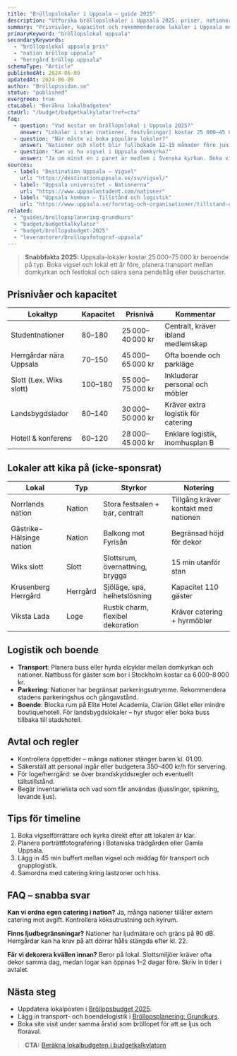 ```yaml
---
title: "Bröllopslokaler i Uppsala – guide 2025"
description: "Utforska bröllopslokaler i Uppsala 2025: priser, nationer, slottsmiljöer och tips för logistik nära domkyrkan."
summary: "Prisnivåer, kapacitet och rekommenderade lokaler i Uppsala med fokus på nationer, herrgårdar och landsbygdsbröllop."
primaryKeyword: "bröllopslokal uppsala"
secondaryKeywords:
  - "bröllopslokal uppsala pris"
  - "nation bröllop uppsala"
  - "herrgård bröllop uppsala"
schemaType: "Article"
publishedAt: 2024-06-09
updatedAt: 2024-06-09
author: "Bröllopssidan.se"
status: "published"
evergreen: true
ctaLabel: "Beräkna lokalbudgeten"
ctaUrl: "/budget/budgetkalkylator?ref=cta"
faq:
  - question: "Vad kostar en bröllopslokal i Uppsala 2025?"
    answer: "Lokaler i stan (nationer, festvåningar) kostar 25 000–45 000 kr. Herrgårdar och slott i Uppland ligger på 45 000–75 000 kr inklusive boende."
  - question: "När måste vi boka populära lokaler?"
    answer: "Nationer och slott blir fullbokade 12–15 månader före juni–september. Vinterdatum kan bokas 6–8 månader i förväg."
  - question: "Kan vi ha vigsel i Uppsala domkyrka?"
    answer: "Ja om minst en i paret är medlem i Svenska kyrkan. Boka via församlingen och koordinera tider med lokalens incheckning."
sources:
  - label: "Destination Uppsala – Vigsel"
    url: "https://destinationuppsala.se/sv/vigsel/"
  - label: "Uppsala universitet – Nationerna"
    url: "https://www.uppsalastudent.com/nationer"
  - label: "Uppsala kommun – Tillstånd och logistik"
    url: "https://www.uppsala.se/foretag-och-organisationer/tillstand-och-regler/"
related:
  - "guides/brollopsplanering-grundkurs"
  - "budget/budgetkalkylator"
  - "budget/brollopsbudget-2025"
  - "leverantorer/brollopsfotograf-uppsala"
---
```


> **Snabbfakta 2025:** Uppsala-lokaler kostar 25 000–75 000 kr beroende på typ. Boka vigsel och lokal ett år före, planera transport mellan domkyrkan och festlokal och säkra sena pendeltåg eller busscharter.

## Prisnivåer och kapacitet

| Lokaltyp                 | Kapacitet | Prisnivå         | Kommentar                          |
| ------------------------ | --------- | ---------------- | ---------------------------------- |
| Studentnationer          | 80–180    | 25 000–40 000 kr | Centralt, kräver ibland medlemskap |
| Herrgårdar nära Uppsala  | 70–150    | 45 000–65 000 kr | Ofta boende och parkläge           |
| Slott (t.ex. Wiks slott) | 100–180   | 55 000–75 000 kr | Inkluderar personal och möbler     |
| Landsbygdslador          | 80–140    | 30 000–50 000 kr | Kräver extra logistik för catering |
| Hotell & konferens       | 60–120    | 28 000–45 000 kr | Enklare logistik, inomhusplan B    |

## Lokaler att kika på (icke-sponsrat)

| Lokal                    | Typ      | Styrkor                           | Notering                             |
| ------------------------ | -------- | --------------------------------- | ------------------------------------ |
| Norrlands nation         | Nation   | Stora festsalen + bar, centralt   | Tillgång kräver kontakt med nationen |
| Gästrike-Hälsinge nation | Nation   | Balkong mot Fyrisån               | Begränsad höjd för dekor             |
| Wiks slott               | Slott    | Slottsrum, övernattning, brygga   | 15 min utanför stan                  |
| Krusenberg Herrgård      | Herrgård | Sjöläge, spa, helhetslösning      | Kapacitet 110 gäster                 |
| Viksta Lada              | Loge     | Rustik charm, flexibel dekoration | Kräver catering + hyrmöbler          |

## Logistik och boende

- **Transport**: Planera buss eller hyrda elcyklar mellan domkyrkan och nationer. Nattbuss för gäster som bor i Stockholm kostar ca 6 000–8 000 kr.
- **Parkering**: Nationer har begränsat parkeringsutrymme. Rekommendera stadens parkeringshus och gångavstånd.
- **Boende**: Blocka rum på Elite Hotel Academia, Clarion Gillet eller mindre boutiquehotell. För landsbygdslokaler – hyr stugor eller boka buss tillbaka till stadshotell.

## Avtal och regler

- Kontrollera öppettider – många nationer stänger baren kl. 01.00.
- Säkerställ att personal ingår eller budgetera 350–400 kr/h för servering.
- För loge/herrgård: se över brandskyddsregler och eventuellt tältstillstånd.
- Begär inventarielista och vad som får användas (ljusslingor, spikning, levande ljus).

## Tips för timeline

1. Boka vigselförrättare och kyrka direkt efter att lokalen är klar.
2. Planera porträttfotografering i Botaniska trädgården eller Gamla Uppsala.
3. Lägg in 45 min buffert mellan vigsel och middag för transport och grupplogistik.
4. Samordna med catering kring lastzoner och hiss.

## FAQ – snabba svar

**Kan vi ordna egen catering i nation?**
Ja, många nationer tillåter extern catering mot avgift. Kontrollera köksutrustning och kylrum.

**Finns ljudbegränsningar?**
Nationer har ljudmätare och gräns på 90 dB. Herrgårdar kan ha krav på att dörrar hålls stängda efter kl. 22.

**Får vi dekorera kvällen innan?**
Beror på lokal. Slottsmiljöer kräver ofta dekor samma dag, medan logar kan öppnas 1–2 dagar före. Skriv in tider i avtalet.

## Nästa steg

- Uppdatera lokalposten i [Bröllopsbudget 2025](/budget/brollopsbudget-2025/).
- Lägg in transport- och boendelogistik i [Bröllopsplanering: Grundkurs](/guides/brollopsplanering-grundkurs/).
- Boka site visit under samma årstid som bröllopet för att se ljus och floraval.

> **CTA:** [Beräkna lokalbudgeten i budgetkalkylatorn](/budget/budgetkalkylator?ref=cta)
